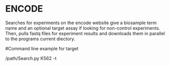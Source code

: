 # ENCODE
Searches for experiments on the encode website give a biosample term name and an optional target 
assay if looking for non-control experiments. Then, pulls fastq files for experiment results
and downloads them in parallel to the programs current diectory.

#Command line example for target

/path/Search.py K562 -t
